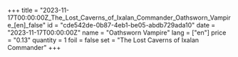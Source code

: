 +++
title = "2023-11-17T00:00:00Z_The_Lost_Caverns_of_Ixalan_Commander_Oathsworn_Vampire_[en]_false"
id = "cde542de-0b87-4eb1-be05-abdb729ada10"
date = "2023-11-17T00:00:00Z"
name = "Oathsworn Vampire"
lang = ["en"]
price = "0.13"
quantity = 1
foil = false
set = "The Lost Caverns of Ixalan Commander"
+++
